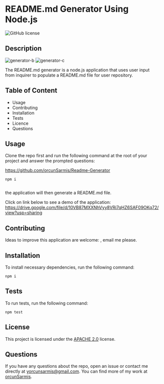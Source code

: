 # README.md Generator Using Node.js
	
![GitHub license](https://img.shields.io/badge/license-APACHE2.0-blue.svg)
	
## Description

![generator-b](https://user-images.githubusercontent.com/79064464/168075112-c1d8ae04-3d2c-4b65-ac23-bcf16ee47e80.png)
![generator-c](https://user-images.githubusercontent.com/79064464/168075144-bd95d8e7-949c-401e-808d-a254c5e2f4e3.png)

The README.md generator is a node.js application that uses user input from inquirer to populate a README.md file for user repository.
	
## Table of Content
	
* Usage
* Contributing
* Installation
* Tests
* Licence
* Questions
	
## Usage
	
Clone the repo first and run the following command at the root of your project and answer the prompted questions:
	                  
https://github.com/orcunSarmis/Readme-Generator               
	

```
npm i
	
```
	                  
the application will then generate a README.md file.

Click on link below to see a demo of the application:
https://drive.google.com/file/d/10VB87MXXNhVyy8VRi7qHZ6SAF09OKq72/view?usp=sharing
	                  
## Contributing
	

Ideas to improve this application are welcome: , email me please.
	
## Installation
	 
To install necessary dependencies, run the following command:
 ```
 npm i
 ```
## Tests
	
To run tests, run the following command:
  ```
 npm test
 ```
	  
## License
	
This project is licensed under the [APACHE 2.0](https://www.apache.org/licenses/LICENSE-2.0) license. 
	
## Questions
	
 If you have any questions about the repo, open an issue or contact me directly at yorcunsarmis@gmail.com. You can find more of my work at [orcunSarmis](https://github.com/orcunSarmis/).

